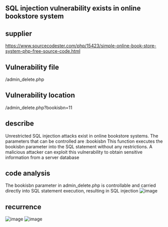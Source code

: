 ## SQL injection vulnerability exists in online bookstore system
## supplier
https://www.sourcecodester.com/php/15423/simple-online-book-store-system-php-free-source-code.html
## Vulnerability file
/admin_delete.php
## Vulnerability location
/admin_delete.php?bookisbn=11
## describe
Unrestricted SQL injection attacks exist in online bookstore systems. The parameters that can be controlled are :bookisbn This function executes the bookisbn parameter into the SQL statement without any restrictions. A malicious attacker can exploit this vulnerability to obtain sensitive information from a server database
## code analysis
The bookisbn parameter in admin_delete.php is controllable and carried directly into SQL statement execution, resulting in SQL injection
![image](https://github.com/user-attachments/assets/b9c21252-5ffa-4ad1-ab60-9795d356f75c)
## recurrence
![image](https://github.com/user-attachments/assets/09c42a50-0a11-41b1-b061-c09a1add7583)
![image](https://github.com/user-attachments/assets/fbbe1d9d-48ff-4ba7-b62e-89762eb743cf)
